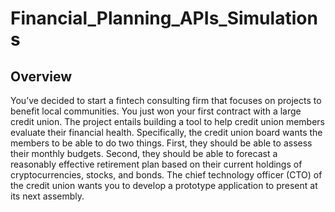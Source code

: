 # Financial_Planning_APIs_Simulations

## Overview

You’ve decided to start a fintech consulting firm that focuses on projects to benefit local communities. You just won your first contract with a large credit union. The project entails building a tool to help credit union members evaluate their financial health. Specifically, the credit union board wants the members to be able to do two things. First, they should be able to assess their monthly budgets. Second, they should be able to forecast a reasonably effective retirement plan based on their current holdings of cryptocurrencies, stocks, and bonds. The chief technology officer (CTO) of the credit union wants you to develop a prototype application to present at its next assembly.